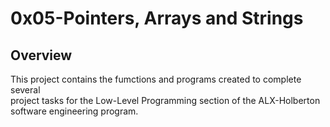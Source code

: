 # 0x05-Pointers, Arrays and Strings

## Overview

 This project contains the fumctions and programs created to complete several \
 project tasks for the Low-Level Programming section of the ALX-Holberton \
 software engineering program.